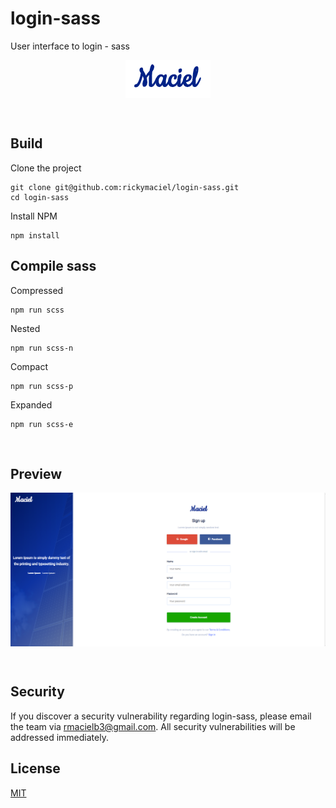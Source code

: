 
# login-sass
User interface to login - sass

<p align="center">
    <img align="center" style="max-width:180px;" src="https://raw.githubusercontent.com/rickymaciel/login-sass/master/img/logo.PNG"/>
</p>

<br/>

## Build 
Clone the project

```
git clone git@github.com:rickymaciel/login-sass.git
cd login-sass
```


Install NPM

```
npm install
```

## Compile sass

Compressed
```
npm run scss
```

Nested
```
npm run scss-n
```

Compact
```
npm run scss-p
```

Expanded
```
npm run scss-e
```

<br/>


## Preview 
<p align="center">
    <img align="center" style="max-width:100%;" src="https://raw.githubusercontent.com/rickymaciel/login-sass/master/img/login.PNG"/>
</p>

<br/>

## Security

If you discover a security vulnerability regarding login-sass, please email the team via rmacielb3@gmail.com. All security vulnerabilities will be addressed immediately.

## License

[MIT](https://github.com/rickymaciel/login-sass/blob/master/LICENSE)